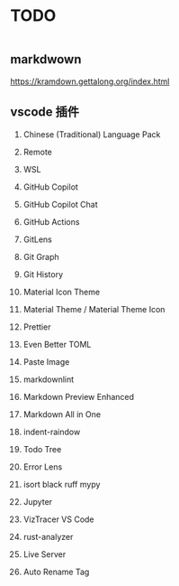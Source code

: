 # TODO

```bash
```

## markdwown

<https://kramdown.gettalong.org/index.html>

## vscode 插件

1. Chinese (Traditional) Language Pack
1. Remote
1. WSL
1. GitHub Copilot
1. GitHub Copilot Chat
1. GitHub Actions
1. GitLens
1. Git Graph
1. Git History
1. Material Icon Theme
1. Material Theme / Material Theme Icon
1. Prettier
1. Even Better TOML
1. Paste Image
1. markdownlint
1. Markdown Preview Enhanced
1. Markdown All in One
1. indent-raindow
1. Todo Tree
1. Error Lens

1. isort black ruff mypy
1. Jupyter
1. VizTracer VS Code

1. rust-analyzer

1. Live Server
1. Auto Rename Tag
